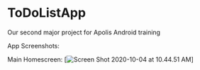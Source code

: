 # ToDoListApp
Our second major project for Apolis Android training


App Screenshots:

Main Homescreen:
[![Screen Shot 2020-10-04 at 10.44.51 AM](https://i.imgur.com/YtG6E9D.png)]
